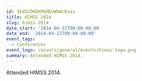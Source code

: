 ```yaml
---
id: 3kdSCDHDKMkMEUWUWcKsai
title: HIMSS 2014
slug: himss-2014
date_start: '2014-04-12T00:00-08:00'
date_end: '2014-04-12T00:00-08:00'
event_tags:
  - Conferences
event_logo: /assets/general/events/himss-logo.png
summary: Attended HIMSS 2014.
---
```

Attended HIMSS 2014.
  